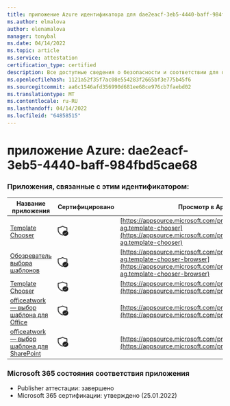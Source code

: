 ```yaml
---
title: приложение Azure идентификатора для dae2eacf-3eb5-4440-baff-984fbd5cae68
ms.author: elmalova
author: elenamalova
manager: tonybal
ms.date: 04/14/2022
ms.topic: article
ms.service: attestation
certification_type: certified
description: Все доступные сведения о безопасности и соответствии для dae2eacf-3eb5-4440-baff-984fbd5cae68.
ms.openlocfilehash: 1121a52f35f7ac08e554283f2665bf3e775b45f6
ms.sourcegitcommit: aa6c1546afd356990d681ee68ce976cb7faebd02
ms.translationtype: MT
ms.contentlocale: ru-RU
ms.lasthandoff: 04/14/2022
ms.locfileid: "64858515"
---
```

# <a name="azure-app-id-dae2eacf-3eb5-4440-baff-984fbd5cae68"></a>приложение Azure: dae2eacf-3eb5-4440-baff-984fbd5cae68


### <a name="apps-associated-with-this-id"></a>Приложения, связанные с этим идентификатором:
| **Название приложения** | **Сертифицировано** | **Просмотр в AppSource** |
|--------------|---------------|-----------------------|
| [Template Chooser](../forward/officeatwork-ag.template-chooser.md) | <img alt="Certified application badge" src="../media/certified-badge.png" height="25" width="25" /> | [https://appsource.microsoft.com/product/office/officeatwork-ag.template-chooser](https://appsource.microsoft.com/product/office/officeatwork-ag.template-chooser) |
| [Обозреватель выбора шаблонов](../forward/officeatwork-ag.template-chooser-browser.md) | <img alt="Certified application badge" src="../media/certified-badge.png" height="25" width="25" /> | [https://appsource.microsoft.com/product/office/officeatwork-ag.template-chooser-browser](https://appsource.microsoft.com/product/office/officeatwork-ag.template-chooser-browser) |
| [Template Chooser](../forward/WA200000110.md) | <img alt="Certified application badge" src="../media/certified-badge.png" height="25" width="25" /> | [https://appsource.microsoft.com/product/office/WA200000110](https://appsource.microsoft.com/product/office/WA200000110) |
| [officeatwork — выбор шаблона для Office](../forward/WA104380050.md) | <img alt="Certified application badge" src="../media/certified-badge.png" height="25" width="25" /> | [https://appsource.microsoft.com/product/office/WA104380050](https://appsource.microsoft.com/product/office/WA104380050) |
| [officeatwork — выбор шаблона для SharePoint](../forward/WA200001923.md) | <img alt="Certified application badge" src="../media/certified-badge.png" height="25" width="25" /> | [https://appsource.microsoft.com/product/office/WA200001923](https://appsource.microsoft.com/product/office/WA200001923) |

### <a name="microsoft-365-app-compliance-status"></a>Microsoft 365 состояния соответствия приложения
- Publisher аттестации: завершено
- Microsoft 365 сертификации: утверждено (25.01.2022)
